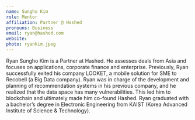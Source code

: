 ```yaml
---
name: Sungho Kim
role: Mentor
affiliation: Partner @ Hashed
pronouns: Business
email: ryan@hashed.com
website: 
photo: ryankim.jpeg
---
```


Ryan Sungho Kim is a Partner at Hashed. He assesses deals from Asia and focuses on applications, corporate finance and enterprise. Previously, Ryan successfully exited his company LOOKET, a mobile solution for SME to Recobell (a Big Data company). Ryan was in charge of the development and planning of recommendation systems in his previous company, and he realized that the data space has many vulnerabilities. This led him to blockchain and ultimately made him co-found Hashed. Ryan graduated with a bachelor’s degree in Electronic Engineering from KAIST (Korea Advanced Institute of Science & Technology).
